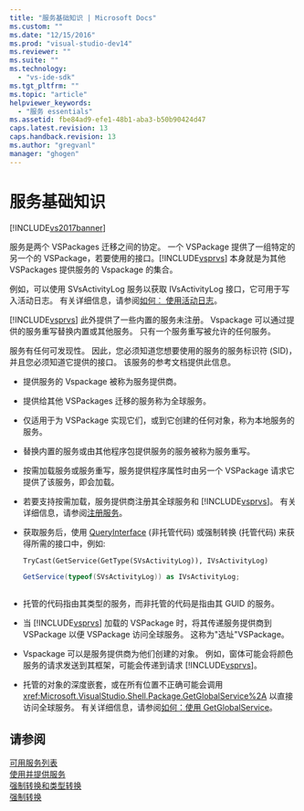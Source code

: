 ```yaml
---
title: "服务基础知识 | Microsoft Docs"
ms.custom: ""
ms.date: "12/15/2016"
ms.prod: "visual-studio-dev14"
ms.reviewer: ""
ms.suite: ""
ms.technology: 
  - "vs-ide-sdk"
ms.tgt_pltfrm: ""
ms.topic: "article"
helpviewer_keywords: 
  - "服务 essentials"
ms.assetid: fbe84ad9-efe1-48b1-aba3-b50b90424d47
caps.latest.revision: 13
caps.handback.revision: 13
ms.author: "gregvanl"
manager: "ghogen"
---
```

# 服务基础知识
[!INCLUDE[vs2017banner](../../code-quality/includes/vs2017banner.md)]

服务是两个 VSPackages 迁移之间的协定。 一个 VSPackage 提供了一组特定的另一个的 VSPackage，若要使用的接口。[!INCLUDE[vsprvs](../../code-quality/includes/vsprvs_md.md)] 本身就是为其他 VSPackages 提供服务的 Vspackage 的集合。  
  
 例如，可以使用 SVsActivityLog 服务以获取 IVsActivityLog 接口，它可用于写入活动日志。 有关详细信息，请参阅[如何︰ 使用活动日志](../../extensibility/how-to-use-the-activity-log.md)。  
  
 [!INCLUDE[vsprvs](../../code-quality/includes/vsprvs_md.md)] 此外提供了一些内置的服务未注册。 Vspackage 可以通过提供的服务重写替换内置或其他服务。 只有一个服务重写被允许的任何服务。  
  
 服务有任何可发现性。 因此，您必须知道您想要使用的服务的服务标识符 \(SID\)，并且您必须知道它提供的接口。 该服务的参考文档提供此信息。  
  
-   提供服务的 Vspackage 被称为服务提供商。  
  
-   提供给其他 VSPackages 迁移的服务称为全球服务。  
  
-   仅适用于为 VSPackage 实现它们，或到它创建的任何对象，称为本地服务的服务。  
  
-   替换内置的服务或由其他程序包提供服务的服务被称为服务重写。  
  
-   按需加载服务或服务重写，服务提供程序属性时由另一个 VSPackage 请求它提供了该服务，即会加载。  
  
-   若要支持按需加载，服务提供商注册其全球服务和 [!INCLUDE[vsprvs](../../code-quality/includes/vsprvs_md.md)]。 有关详细信息，请参阅[注册服务](../../misc/registering-services.md)。  
  
-   获取服务后，使用 [QueryInterface](/visual-cpp/atl/queryinterface) \(非托管代码\) 或强制转换 \(托管代码\) 来获得所需的接口中，例如:  
  
    ```vb#  
    TryCast(GetService(GetType(SVsActivityLog)), IVsActivityLog)  
    ```  
  
    ```c#  
    GetService(typeof(SVsActivityLog)) as IVsActivityLog;  
  
    ```  
  
-   托管的代码指由其类型的服务，而非托管的代码是指由其 GUID 的服务。  
  
-   当 [!INCLUDE[vsprvs](../../code-quality/includes/vsprvs_md.md)] 加载的 VSPackage 时，将其传递服务提供商到 VSPackage 以便 VSPackage 访问全球服务。 这称为"选址"VSPackage。  
  
-   Vspackage 可以是服务提供商为他们创建的对象。 例如，窗体可能会将颜色服务的请求发送到其框架，可能会传递到请求 [!INCLUDE[vsprvs](../../code-quality/includes/vsprvs_md.md)]。  
  
-   托管的对象的深度嵌套，或在所有位置不正确可能会调用 <xref:Microsoft.VisualStudio.Shell.Package.GetGlobalService%2A> 以直接访问全球服务。 有关详细信息，请参阅[如何：使用 GetGlobalService](../../misc/how-to-use-getglobalservice.md)。  
  
## 请参阅  
 [可用服务列表](../../extensibility/internals/list-of-available-services.md)   
 [使用并提供服务](../../extensibility/using-and-providing-services.md)   
 [强制转换和类型转换](/dotnet/csharp/programming-guide/types/casting-and-type-conversions)   
 [强制转换](/visual-cpp/cpp/casting)